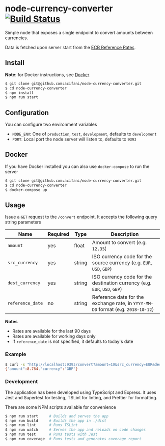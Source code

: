 # node-currency-converter [![Build Status](https://travis-ci.com/acifani/node-currency-converter.svg?token=zXxjmUAUHdhMP41u9scc&branch=master)](https://travis-ci.com/acifani/node-currency-converter)

Simple node that exposes a single endpoint to convert amounts between currencies.

Data is fetched upon server start from the
[ECB Reference Rates](https://www.ecb.europa.eu/stats/eurofxref/eurofxref-hist-90d.xml).

## Install

**Note**: for Docker instructions, see [Docker](#docker)

```sh
$ git clone git@github.com:acifani/node-currency-converter.git
$ cd node-currency-converter
$ npm install
$ npm run start
```

## Configuration

You can configure two environment variables

- `NODE_ENV`: One of `production`, `test`, `development`, defaults to `development`
- `PORT`: Local port the node server will listen to, defaults to `9393`

## Docker

If you have Docker installed you can also use `docker-compose` to run the server

```sh
$ git clone git@github.com:acifani/node-currency-converter.git
$ cd node-currency-converter
$ docker-compose up

```

## Usage

Issue a `GET` request to the `/convert` endpoint. It accepts the following query string parameters

| Name             | Required | Type   | Description                                                                          |
|------------------|----------|--------|--------------------------------------------------------------------------------------|
| `amount`         | yes      | float  | Amount to convert (e.g. `12.35`)                                                     |
| `src_currency`   | yes      | string | ISO currency code for the source currency (e.g. `EUR`, `USD`, `GBP`)                 |
| `dest_currency`  | yes      | string | ISO currency code for the destination currency (e.g. `EUR`, `USD`, `GBP`)            |
| `reference_date` | no       | string | Reference date for the exchange rate, in `YYYY-MM-DD` format (e.g. `2018-10-12`)     |

**Notes**

- Rates are available for the last 90 days
- Rates are available for working days only
- If `reference_date` is not specified, it defaults to today's date

### Example

```sh
$ curl -s "http://localhost:9393/convert?amount=10&src_currency=EUR&dest_currency=GBP&reference_date=2018-10-12"
{"amount":8.764,"currency":"GBP"}
```

### Development

The application has been developed using TypeScript and Express.
It uses Jest and Supertest for testing, TSLint for linting, and Prettier for formatting.

There are some NPM scripts available for convenience

```sh
$ npm run start     # Builds and serves the app
$ npm run build     # Builds the app in ./dist
$ npm run lint      # Runs TSLint
$ npm run watch     # Serves the app and reloads on code changes
$ npm run test      # Runs tests with Jest
$ npm run coverage  # Runs tests and generates coverage report
```
